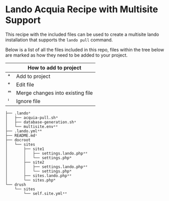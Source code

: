 Lando Acquia Recipe with Multisite Support
==========================================

This recipe with the included files can be used to create a multisite lando installation that supports the `lando pull` command.

Below is a list of all the files included in this repo, files within the tree below are marked as how they need to be added to your project.

|   | How to add to project            |
| - | -------------------------------- |
| ᵃ | Add to project                   |
| ᵉ | Edit file                        |
| ᵐ | Merge changes into existing file |
| ⁱ | Ignore file                      |

```
├── .landoᵃ
│   ├── acquia-pull.shᵃ
│   ├── database-generation.shᵃ
│   └── multisite.envᵃᵉ
├── .lando.ymlᵃᵐ
├── README.mdⁱ
├── docroot
│   └── sites
│       ├── site1
│       │   ├── settings.lando.phpᵃᵉ
│       │   └── settings.phpᵐ
│       ├── site2
│       │   ├── settings.lando.phpᵃᵉ
│       │   └── settings.phpᵐ
│       ├── sites.lando.phpᵃᵉ
│       └── sites.phpᵐ
└── drush
    └── sites
        └── self.site.ymlᵃᵉ
```

